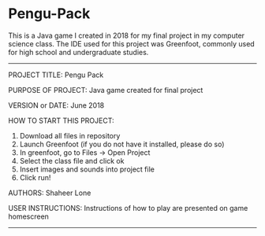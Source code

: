 # Pengu-Pack
This is a Java game I created in 2018 for my final project in my computer science class. The IDE used for this project was Greenfoot, commonly used for high school and undergraduate studies.

------------------------------------------------------------------------

PROJECT TITLE: Pengu Pack

PURPOSE OF PROJECT: Java game created for final project

VERSION or DATE: June 2018

HOW TO START THIS PROJECT: 
1. Download all files in repository
2. Launch Greenfoot (if you do not have it installed, please do so)
3. In greenfoot, go to Files -> Open Project 
4. Select the class file and click ok
5. Insert images and sounds into project file
6. Click run!

AUTHORS: Shaheer Lone

USER INSTRUCTIONS: Instructions of how to play are presented on game homescreen

------------------------------------------------------------------------
